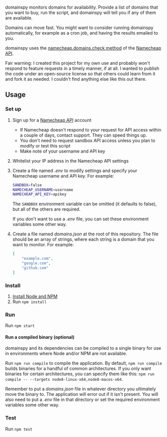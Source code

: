 domainspy monitors domains for availability. Provide a list of domains that you
want to buy, run the script, and domainspy will tell you if any of them are
available.

Domains can move fast. You might want to consider running domainspy
automatically, for example as a cron job, and having the results emailed to you.

domainspy uses the [namecheap.domains.check method](https://www.namecheap.com/support/api/methods/domains/check.aspx)
of the [Namecheap API](https://www.namecheap.com/support/api/intro.aspx).

Fair warning: I created this project for my own use and probably won't respond
to feature requests in a timely manner, if at all. I wanted to publish the code
under an open-source license so that others could learn from it and fork it as
needed. I couldn't find anything else like this out there.

## Usage

### Set up

1. Sign up for a [Namecheap API](https://www.namecheap.com/support/api/intro.aspx) account
    * If Namecheap doesn't respond to your request for API access within a
      couple of days, contact support. They can speed things up.
    * You don't need to request sandbox API access unless you plan to modify or
      test this script
    * Make note of your username and API key
2. Whitelist your IP address in the Namecheap API settings
3. Create a file named *.env* to modify settings and specify your Namecheap
   username and API key. For example:

   ```sh
   SANDBOX=false
   NAMECHEAP_USERNAME=username
   NAMECHEAP_API_KEY=apikey
   ```

   The `SANDBOX` environment variable can be omitted (it defaults to false), but
   all of the others are required.

   If you don't want to use a *.env* file, you can set these environment
   variables some other way.
4. Create a file named *domains.json* at the root of this repository. The file
   should be an array of strings, where each string is a domain that you want to
   monitor. For example:

   ```json
   [
       "example.com",
       "google.com",
       "github.com"
   ]
   ```

### Install

1. [Install Node and NPM](https://nodejs.org/en/download/)
2. Run `npm install`

### Run

Run `npm start`

#### Run a compiled binary (optional)

domainspy and its dependencies can be compiled to a single binary for use in
environments where Node and/or NPM are not available.

Run `npm run compile` to compile the application. By default, `npm run compile`
builds binaries for a handful of common architectures. If you only want binaries
for certain architectures, you can specify them like this: `npm run compile --
--targets node8-linux-x64,node8-macos-x64`.

Remember to put a *domains.json* file in whatever directory you ultimately move
the binary to. The application will error out if it isn't present. You will also
need to put a *.env* file in that directory or set the required environment
variables some other way.

### Test

Run `npm test`
